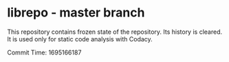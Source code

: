 # librepo - master branch

This repository contains frozen state of the repository.
Its history is cleared. It is used only for static code
analysis with Codacy.

Commit Time: 1695166187